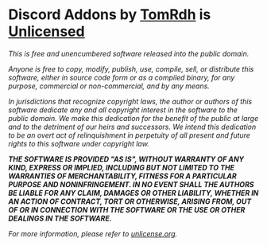 # Discord Addons by [TomRdh](https://github.com/Tomrdh) is [Unlicensed](https://unlicense.org)

*This is free and unencumbered software released into the public domain.*

*Anyone is free to copy, modify, publish, use, compile, sell, or distribute this software, either in source code form or as a compiled binary, for any purpose, commercial or non-commercial, and by any means.*

*In jurisdictions that recognize copyright laws, the author or authors of this software dedicate any and all copyright interest in the software to the public domain. We make this dedication for the benefit of the public at large and to the detriment of our heirs and successors. We intend this dedication to be an overt act of relinquishment in perpetuity of all present and future rights to this software under copyright law.*

***THE SOFTWARE IS PROVIDED "AS IS", WITHOUT WARRANTY OF ANY KIND, EXPRESS OR IMPLIED, INCLUDING BUT NOT LIMITED TO THE WARRANTIES OF MERCHANTABILITY, FITNESS FOR A PARTICULAR PURPOSE AND NONINFRINGEMENT. IN NO EVENT SHALL THE AUTHORS BE LIABLE FOR ANY CLAIM, DAMAGES OR OTHER LIABILITY, WHETHER IN AN ACTION OF CONTRACT, TORT OR OTHERWISE, ARISING FROM, OUT OF OR IN CONNECTION WITH THE SOFTWARE OR THE USE OR OTHER DEALINGS IN THE SOFTWARE.***

*For more information, please refer to [unlicense.org](https://unlicense.org).*
